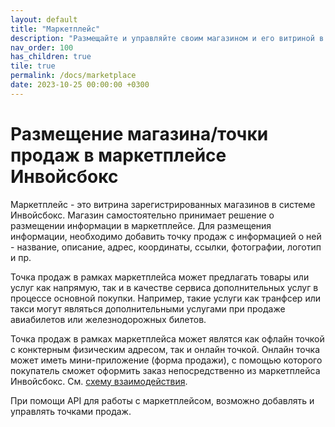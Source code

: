 ```yaml
---
layout: default
title: "Маркетплейс"
description: "Размещайте и управляйте своим магазином и его витриной в маркетплейсе Инвойсбокс"
nav_order: 100
has_children: true
tile: true
permalink: /docs/marketplace
date: 2023-10-25 00:00:00 +0300
---
```


# Размещение магазина/точки продаж в маркетплейсе Инвойсбокс

Маркетплейс - это витрина зарегистрированных магазинов в системе Инвойсбокс. Магазин самостоятельно
принимает решение о размещении информации в маркетплейсе. Для размещения информации, необходимо
добавить точку продаж с информацией о ней - название, описание, адрес, координаты, ссылки, фотографии,
логотип и пр.

Точка продаж в рамках маркетплейса может предлагать товары или услуг как напрямую, так и в качестве
сервиса дополнительных услуг в процессе основной покупки. Например, такие услуги как транфсер или
такси могут являться дополнительными услугами при продаже авиабилетов или железнодорожных билетов.

Точка продаж в рамках маркетплейса может являтся как офлайн точкой с конктерным физическим адресом,
так и онлайн точкой. Онлайн точка может иметь мини-приложение (форма продажи), с помощью которого
покупатель сможет оформить заказ непосредственно из маркетплейса Инвойсбокс.
См. [схему взаимодействия](/docs/marketplace/schema/).

При помощи API для работы с маркетплейсом, возможно добавлять и управлять точками продаж.
